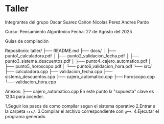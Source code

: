 # Taller

  Integrantes del grupo
    Oscar Suarez Cañon
    Nicolas Perez
    Andres Pardo

  Curso: Pensamiento Algoritmico
  Fecha: 27 de Agosto del 2025


Guías de compilación

Repositorio:
  taller/
    ├── README.md
    ├── docs/
    │ ├── punto1_calculadora.pdf
    │ ├── punto2_validacion_fecha.pdf
    │ ├── punto3_sistema_descuentos.pdf
    │ ├── punto4_cajero_automatico.pdf
    │ ├── punto5_horoscopo.pdf
    │ └── punto6_validacion_hora.pdf
    └── src/
    ├── calculadora.cpp
    ├── validacion_fecha.cpp
    ├── sistema_descuentos.cpp
    ├── cajero_automatico.cpp
    ├── horoscopo.cpp
    └── validacion_hora.cpp

Anexos: 
    ├── cajero_automatico.cpp
    En este punto la "supuesta" clave es 1234 para acceder.
    

1.Seguir los pasos de como compilar segun el sistema operativo
2.Entrar a la carpeta `src/`.
3.Compilar el archivo correspondiente con `g++`.
4.Ejecutar el programa generado.

